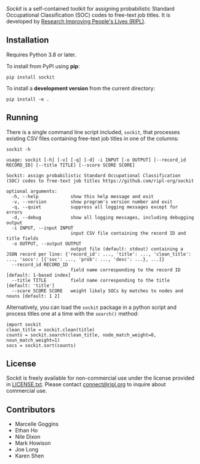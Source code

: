 *Sockit* is a self-contained toolkit for assigning probabilistic Standard Occupational Classification (SOC) codes to free-text job titles. It is developed by [Research Improving People's Lives (RIPL)](https://www.ripl.org).

## Installation

Requires Python 3.8 or later.

To install from PyPI using **pip**:

    pip install sockit

To install a **development version** from the current directory:

    pip install -e .

## Running

There is a single command line script included, `sockit`, that processes existing CSV files containing free-text job titles in one of the columns:

    sockit -h

    usage: sockit [-h] [-v] [-q] [-d] -i INPUT [-o OUTPUT] [--record_id RECORD_ID] [--title TITLE] [--score SCORE SCORE]

    Sockit: assign probabilistic Standard Occupational Classification (SOC) codes to free-text job titles https://github.com/ripl-org/sockit

    optional arguments:
      -h, --help            show this help message and exit
      -v, --version         show program's version number and exit
      -q, --quiet           suppress all logging messages except for errors
      -d, --debug           show all logging messages, including debugging output
      -i INPUT, --input INPUT
                            input CSV file containing the record ID and title fields
      -o OUTPUT, --output OUTPUT
                            output file (default: stdout) containing a JSON record per line: {'record_id': ..., 'title': ..., 'clean_title': ..., 'socs': [{'soc': ..., 'prob': ..., 'desc': ...}, ...]}
      --record_id RECORD_ID
                            field name corresponding to the record ID [default: 1-based index]
      --title TITLE         field name corresponding to the title [default: 'title']
      --score SCORE SCORE   weight likely SOCs by matches to nodes and nouns [default: 1 2]

Alternatively, you can load the `sockit` package in a python script and process titles one at a time with the `search()` method:

    import sockit
    clean_title = sockit.clean(title)
    counts = sockit.search(clean_title, node_match_weight=0, noun_match_weight=1)
    socs = sockit.sort(counts)

## License

Sockit is freely available for non-commercial use under the license provided in [LICENSE.txt](https://github.com/ripl-org/sockit/blob/main/LICENSE.txt).
Please contact [connect@ripl.org](mailto:connect@ripl.org) to inquire about commercial use.

## Contributors

* Marcelle Goggins
* Ethan Ho
* Nile Dixon
* Mark Howison
* Joe Long
* Karen Shen
